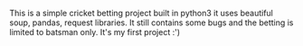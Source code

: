 This is a simple cricket betting project built in python3 it uses beautiful soup, pandas, request libraries. It still contains some bugs and the betting is limited to batsman only. It's my first project :')
